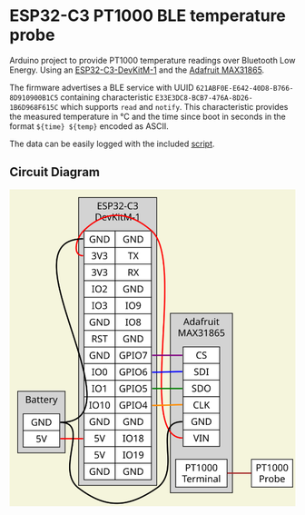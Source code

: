 # ESP32-C3 PT1000 BLE temperature probe

Arduino project to provide PT1000 temperature readings over Bluetooth Low Energy.
Using an [ESP32-C3-DevKitM-1](https://docs.espressif.com/projects/esp-idf/en/latest/esp32c3/hw-reference/esp32c3/user-guide-devkitm-1.html) and the [Adafruit MAX31865](https://www.adafruit.com/product/3648).

The firmware advertises a BLE service with UUID `621ABF0E-E642-40D8-B766-8D910900B1C5` containing characteristic `E33E3DC8-BCB7-476A-8D26-1B6D968F615C` which supports `read` and `notify`.
This characteristic provides the measured temperature in °C and the time since boot in seconds in the format `${time} ${temp}` encoded as ASCII.

The data can be easily logged with the included [script](log.py).

## Circuit Diagram

![](circuit.svg)
